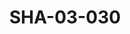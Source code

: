 ---
pid: SHA-03-030
title: SHA-03-030
language: en
original_label: 
rights: Sharhabil Ahmed
location_of_original: Sharhabil Ahmed
photographer_or_studio: 
scanned_from: photograph 9.1 by 11.7
_date: '1959'
location: Khartoum
description: private concert at house of american embassy worker Musa Bahr Ibrahim
  Ali Nur al Jalil Sharhabil Ahmed and Ms. Beacon
additional_notes: 
permission_display: 'yes'
on_server: 'no'
on_website: 'no'
permalink: /photopages/en/SHA-03-030.html
layout: photo-page
---
